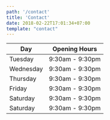 ```yaml
---
path: '/contact'
title: 'Contact'
date: 2018-02-22T17:01:34+07:00
template: "contact"
---
```


| Day       | Opening Hours   |
| --------- | --------------- |
| Tuesday   | 9:30am - 9:30pm |
| Wednesday | 9:30am - 9:30pm |
| Thursday  | 9:30am - 9:30pm |
| Friday    | 9:30am - 9:30pm |
| Saturday  | 9:30am - 9:30pm |
| Saturday  | 9:30am - 9:30pm |

